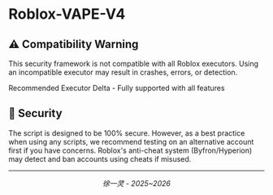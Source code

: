 # Roblox-VAPE-V4

## ⚠️ Compatibility Warning
This security framework is not compatible with all Roblox executors. Using an incompatible executor may result in crashes, errors, or detection.

Recommended Executor
Delta - Fully supported with all features

## 🛑 Security

The script is designed to be 100% secure. However, as a best practice when using any scripts, we recommend testing on an alternative account first if you have concerns.
Roblox's anti-cheat system (Byfron/Hyperion) may detect and ban accounts using cheats if misused.  

---

<p align="center">
  <i>徐一灵 - 2025~2026</i>
</p>
